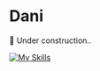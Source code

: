 # Dani

:construction: Under construction..

[![My Skills](https://skillicons.dev/icons?i=java,ts,arduino,python,idea,vscode)](https://skillicons.dev)
